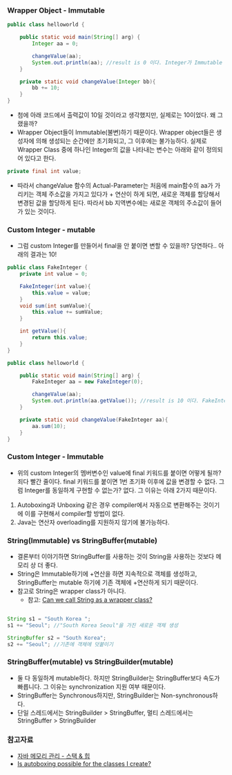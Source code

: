 ### Wrapper Object - Immutable

```java
public class helloworld {

    public static void main(String[] arg) {
        Integer aa = 0;

        changeValue(aa);
        System.out.println(aa); //result is 0 이다. Integer가 Immutable 속성을 가지기 때문이다.
    }

    private static void changeValue(Integer bb){
        bb += 10;
    }
}
```
- 첨에 아래 코드에서 출력값이 10일 것이라고 생각했지만, 실제로는 10이었다. 왜 그랬을까?
- Wrapper Object들이 Immutable(불변)하기 때문이다. Wrapper object들은 생성자에 의해 생성되는 순간에만 초기화되고, 그 이후에는 불가능하다.
실제로 Wrapper Class 중에 하나인 Integer의 값을 나타내는 변수는 아래와 같이 정의되어 있다고 한다.
```java
private final int value;
```

- 따라서 changeValue 함수의 Actual-Parameter는 처음에 main함수의 aa가 가리키는 객체 주소값을 가지고 있다가 + 연산이 하게 되면, 새로운 객체를 할당해서
변경된 값을 할당하게 된다. 따라서 bb 지역변수에는 새로운 객체의 주소값이 들어가 있는 것이다.

### Custom Integer - mutable
- 그럼 custom Integer를 만들어서 final을 안 붙이면 변할 수 있을까? 당연하다.. 아래의 결과는 10!

```java
public class FakeInteger {
    private int value = 0;

    FakeInteger(int value){
        this.value = value;
    }
    void sum(int sumValue){
        this.value += sumValue;
    }

    int getValue(){
        return this.value;
    }
}

public class helloworld {

    public static void main(String[] arg) {
        FakeInteger aa = new FakeInteger(0);

        changeValue(aa);
        System.out.println(aa.getValue()); //result is 10 이다. FakeInteger의 value는 final이 아니니깐!
    }

    private static void changeValue(FakeInteger aa){
        aa.sum(10);
    }
}

```

### Custom Integer - Immutable

- 위의 custom Integer의 멤버변수인 value에 final 키워드를 붙이면 어떻게 될까? 죄다 빨간 줄이다. final 키워드를 붙이면 1번 초기화 이후에
값을 변경할 수 없다. 그럼 Integer를 동일하게 구현할 수 없는가? 없다. 그 이유는 아래 2가지 때문이다.
1) Autoboxing과 Unboxing 같은 경우 compiler에서 자동으로 변환해주는 것이기에 이를 구현해서 compiler할 방법이 없다.
2) Java는 연산자 overloading를 지원하지 않기에 불가능하다. 

### String(Immutable) vs StringBuffer(mutable)

- 결론부터 이야기하면 StringBuffer를 사용하는 것이 String을 사용하는 것보다 메모리 상 더 좋다.
- String은 Immutable하기에 +연산을 하면 지속적으로 객체를 생성하고, StringBuffer는 mutable 하기에 기존 객체에 +연산하게 되기 때문이다.
- 참고로 String은 wrapper class가 아니다.
    * 참고: [Can we call String as a wrapper class?](https://stackoverflow.com/questions/6594380/can-we-call-string-as-a-wrapper-class)

```java

String s1 = "South Korea ";
s1 += "Seoul"; //"South Korea Seoul"을 가진 새로운 객체 생성

StringBuffer s2 = "South Korea";
s2 += "Seoul"; //기존에 객체에 덧붙이기

```

### StringBuffer(mutable) vs StringBuilder(mutable)

- 둘 다 동일하게 mutable하다. 하지만 StringBuilder는 StringBuffer보다 속도가 빠릅니다. 그 이유는 synchronization 지원 여부 때문이다.
- StringBuffer는 Synchronous하지만, StringBuilder는 Non-synchronous하다.
- 단일 스레드에서는 StringBuilder > StringBuffer, 멀티 스레드에서는 StringBuffer > StringBuilder


### 참고자료
- [자바 메모리 관리 - 스택 & 힙](https://yaboong.github.io/java/2018/05/26/java-memory-management/)
- [Is autoboxing possible for the classes I create?](https://stackoverflow.com/questions/17619724/is-autoboxing-possible-for-the-classes-i-create)
